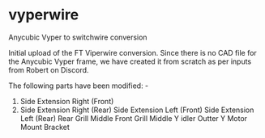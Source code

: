 # vyperwire
Anycubic Vyper to switchwire conversion

Initial upload of the FT Viperwire conversion. Since there is no CAD file for the Anycubic Vyper frame, we have created it from scratch as per inputs from Robert on Discord.

The following parts have been modified: -

1. Side Extension Right (Front)
2. Side Extension Right (Rear)
Side Extension Left (Front)
Side Extension Left (Rear)
Rear Grill Middle
Front Grill Middle
Y idler Outter
Y Motor Mount Bracket
